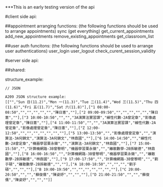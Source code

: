 ***This is an early testing version of the api



#client side api:

##appointment arranging functions:
(the following functions should be used to arrange appointments)
sync (get everything)
get_current_appointments
add_new_appointments
remove_existing_appointments
get_classroom_list


##user auth funcitons:
(the following functions should be used to arrange user authentications)
user_login
user_logout
check_curent_session_validity




#server side api:




##shared:

structure_example:

    // JSON 
    
    A209 JSON structure example:
    [["","Sun 日(11.2)","Mon 一(11.3)","Tue 二(11.4)","Wed 三(11.5)","Thu 四(11.6)","Fri 五(11.7)","Sat 六(11.8)"],["1 08:00-08:50","","","","","","陳日憲",""],["2 09:00-09:50","","","","","","陳日憲",""],["3 10:00-10:50","","","3A演算法實習課","線性代數-2A曾定章","影像處理曾定章","陳日憲",""],["4 11:00-11:50","","","3A演算法實習課","線性代數-2A曾定章","影像處理曾定章","陳日憲",""],["Z 12:00-12:50","","","","","","",""],["5 13:00-13:50","","影像處理曾定章","","演算法-3A何錦文","演算法-3A何錦文","林鼎國",""],["6 14:00-14:50","","線性代數-2A曾定章","機器學習栗永徽","","演算法-3A何錦文","林鼎國",""],["7 15:00-15:50","","計算機網路-3B曾黎明","機器學習栗永徽","","離散數學-2B孫敏德","林鼎國",""],["8 16:00-16:50","","計算機網路-3B曾黎明","機器學習栗永徽","","離散數學-2B孫敏德","林鼎國",""],["9 17:00-17:50","","計算機網路-3B曾黎明","","劉于碩","離散數學-2B孫敏德","",""],["A 18:00-18:50","","","","劉于碩","","",""],["B 19:00-19:50","","","","","","",""],["C 20:00-20:50","","","蘇俊儒","陳姿妤","","",""],["D 21:00-21:50","","","蘇俊儒","陳姿妤","","",""]]


